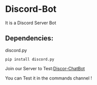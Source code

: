 # Discord-Bot
It is a Discord Server Bot

## Dependencies:
discord.py
```
pip install discord.py
```
 Join our Server to Test:[Discor-ChatBot](https://discord.gg/ymczTCw)
 
 You can Test it in the commands channel !
